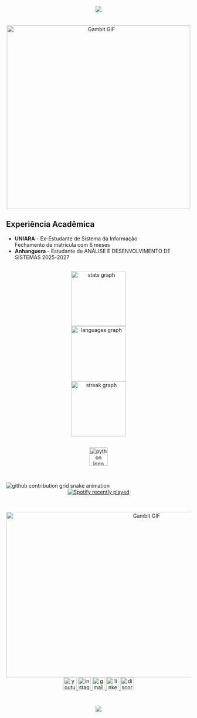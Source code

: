 
<h1 align="center">
  <img src="https://readme-typing-svg.herokuapp.com/?font=Righteous&size=35&center=true&vCenter=true&width=500&height=70&duration=4000&lines=PHTSILVA+💻;+Pode+me+Chamar+De+Pedro!;" />
</h1>


<br clear="both">
<div align="center">
  <img src="https://github.com/ptiosavitar/ptiosavitar/blob/main/gifgambit.gif" alt="Gambit GIF" width="500" />
</div>

## Experiência Acadêmica

- **UNIARA** - Ex-Estudante de Sistema da Informação  
  Fechamento da matrícula com 6 meses
- **Anhanguera** - Estudante de ANÁLISE E DESENVOLVIMENTO DE SISTEMAS 2025-2027

<h2 align="left"></h2>

###

<div align="center">
  <img src="https://github-readme-stats.vercel.app/api?username=ptiosavitar&hide_title=false&hide_rank=false&show_icons=true&include_all_commits=true&count_private=true&disable_animations=false&theme=highcontrast&locale=en&hide_border=false" height="150" alt="stats graph" /> <br>
  <img src="https://github-readme-stats.vercel.app/api/top-langs?username=ptiosavitar&locale=en&hide_title=false&layout=compact&card_width=320&langs_count=5&theme=highcontrast&hide_border=false" height="150" alt="languages graph" /> <br>
  <img src="https://streak-stats.demolab.com?user=ptiosavitar&locale=pt-br&mode=daily&theme=highcontrast&hide_border=false&border_radius=5" height="150" alt="streak graph" />
</div>

###
<h2 align="center"></h2>

<div align="center">
  <img src="https://cdn.jsdelivr.net/gh/devicons/devicon/icons/python/python-original.svg" height="50" alt="python logo" />
</div>

<h2 align="center"></h2>

<br clear="both">

<picture align="center">
  <source media="(prefers-color-scheme: dark)" srcset="https://raw.githubusercontent.com/ptiosavitar/ptiosavitar/output/github-contribution-grid-snake-dark.svg">
  <source media="(prefers-color-scheme: light)" srcset="https://raw.githubusercontent.com/ptiosavitar/ptiosavitar/output/github-contribution-grid-snake-dark.svg">
  <img align="center" alt="github contribution grid snake animation" src="https://raw.githubusercontent.com/ptiosavitar/ptiosavitar/output/github-contribution-grid-snake.svg">
</picture>

<div align="center">
  <a href="https://open.spotify.com/user/tiosavitar-mx">
    <img src="https://spotify-recently-played-readme.vercel.app/api?user=tiosavitar-mx&count=1" alt="Spotify recently played" />
  </a>
</div>

###
<h2 align="left"></h2>



<br clear="both">
<div align="center">
  <img src="https://github.com/ptiosavitar/ptiosavitar/blob/main/gambitedit.gif" alt="Gambit GIF" width="750" height="450"/>
</div>


<div align="center">
  <a href="https://www.youtube.com/@fejaocomfarofa" target="_blank">
    <img src="https://img.shields.io/static/v1?message=Youtube&logo=youtube&label=&color=FF0000&logoColor=white&labelColor=&style=for-the-badge" height="35" alt="youtube logo" />
  </a>
  <a href="https://www.instagram.com/pedrohtdss/" target="_blank">
    <img src="https://img.shields.io/static/v1?message=Instagram&logo=instagram&label=&color=E4405F&logoColor=white&labelColor=&style=for-the-badge" height="35" alt="instagram logo" />
  </a>
  <a href="mailto:pedro.henrique02122005@gmail.com" target="_blank">
    <img src="https://img.shields.io/static/v1?message=Gmail&logo=gmail&label=&color=D14836&logoColor=white&labelColor=&style=for-the-badge" height="35" alt="gmail logo" />
  </a>
  <a href="https://www.linkedin.com/in/pedro-henrique-thomazelli-da-silva-09925028b/" target="_blank">
    <img src="https://img.shields.io/static/v1?message=LinkedIn&logo=linkedin&label=&color=0077B5&logoColor=white&labelColor=&style=for-the-badge" height="35" alt="linkedin logo" />
  </a>
    <a href="https://discord.gg/ZkysTJCxY8" target="_blank">
    <img src="https://img.shields.io/static/v1?message=Discord&logo=discord&label=&color=7289DA&logoColor=white&labelColor=&style=for-the-badge" height="35" alt="discord logo"  />
  </a>
</div>

<h1 align="center">
  <img src="https://readme-typing-svg.herokuapp.com/?font=Righteous&size=35&center=true&vCenter=true&width=500&height=70&duration=4000&lines=Seja+bem+vindo!;" />
</h1>
